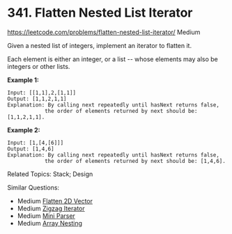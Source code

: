 # 341. Flatten Nested List Iterator
<https://leetcode.com/problems/flatten-nested-list-iterator/>
Medium

Given a nested list of integers, implement an iterator to flatten it.

Each element is either an integer, or a list -- whose elements may also be integers or other lists.

**Example 1:**

    Input: [[1,1],2,[1,1]]
    Output: [1,1,2,1,1]
    Explanation: By calling next repeatedly until hasNext returns false, 
                the order of elements returned by next should be: [1,1,2,1,1].

**Example 2:**

    Input: [1,[4,[6]]]
    Output: [1,4,6]
    Explanation: By calling next repeatedly until hasNext returns false, 
                the order of elements returned by next should be: [1,4,6].

Related Topics: Stack; Design

Similar Questions: 

* Medium [Flatten 2D Vector](https://leetcode.com/problems/flatten-2d-vector/)
* Medium [Zigzag Iterator](https://leetcode.com/problems/zigzag-iterator/)
* Medium [Mini Parser](https://leetcode.com/problems/mini-parser/)
* Medium [Array Nesting](https://leetcode.com/problems/array-nesting/)